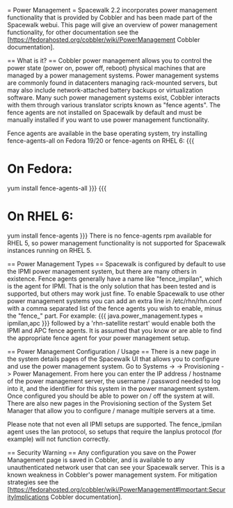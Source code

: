 = Power Management =
Spacewalk 2.2 incorporates power management functionality that is provided by Cobbler and has been made part of the Spacewalk webui. This page will give an overview of power management functionality, for other documentation see the [https://fedorahosted.org/cobbler/wiki/PowerManagement Cobbler documentation].

== What is it? ==
Cobbler power management allows you to control the power state (power on, power off, reboot) physical machines that are managed by a power management systems. Power management systems are commonly found in datacenters managing rack-mounted servers, but may also include network-attached battery backups or virtualization software. Many such power management systems exist, Cobbler interacts with them through various translator scripts known as "fence agents". The fence agents are not installed on Spacewalk by default and must be manually installed if you want to use power management functionality.

Fence agents are available in the base operating system, try installing fence-agents-all on Fedora 19/20 or fence-agents on RHEL 6:
{{{
# On Fedora:
yum install fence-agents-all
}}}
{{{
# On RHEL 6:
yum install fence-agents
}}}
There is no fence-agents rpm available for RHEL 5, so power management functionality is not supported for Spacewalk instances running on RHEL 5.

== Power Management Types ==
Spacewalk is configured by default to use the IPMI power management system, but there are many others in existence. Fence agents generally have a name like "fence_impilan", which is the agent for IPMI. That is the only solution that has been tested and is supported, but others may work just fine. To enable Spacewalk to use other power management systems you can add an extra line in /etc/rhn/rhn.conf with a comma separated list of the fence agents you wish to enable, minus the "fence_" part. For example:
{{{
java.power_management.types = ipmilan,apc
}}}
followed by a 'rhn-satellite restart' would enable both the IPMI and APC fence agents. It is assumed that you know or are able to find the appropriate fence agent for your power management setup.

== Power Management Configuration / Usage ==
There is a new page in the system details pages of the Spacewalk UI that allows you to configure and use the power management system. Go to Systems -> <system> -> Provisioning -> Power Management. From here you can enter the IP address / hostname of the power management server, the username / password needed to log into it, and the identifier for this system in the power management system. Once configured you should be able to power on / off the system at will. There are also new pages in the Provisioning section of the System Set Manager that allow you to configure / manage multiple servers at a time.

Please note that not even all IPMI setups are supported. The fence_ipmilan agent uses the lan protocol, so setups that require the lanplus protocol (for example) will not function correctly.

== Security Warning ==
Any configuration you save on the Power Management page is saved in Cobbler, and is available to any unauthenticated network user that can see your Spacewalk server. This is a known weakness in Cobbler's power management system. For mitigation strategies see the [https://fedorahosted.org/cobbler/wiki/PowerManagement#Important:SecurityImplications Cobbler documentation].